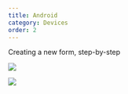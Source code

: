 ```yaml
---
title: Android
category: Devices
order: 2
---
```


Creating a new form, step-by-step

![](/Documentation/images/newform-1.png)

![](/Documentation/images/newform-2.png)
